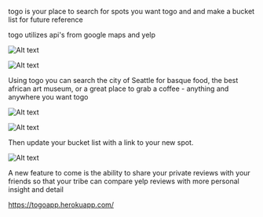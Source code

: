togo is your place to search for spots you want togo and
and make a bucket list for future reference

togo utilizes api's from google maps and yelp

![Alt text](https://cloud.githubusercontent.com/assets/9797122/9048867/4f3d32f2-39f1-11e5-8f59-5a6459e61a68.png?raw=true)

![Alt text](https://cloud.githubusercontent.com/assets/9797122/9048868/520f6176-39f1-11e5-9e4c-fec84ac7bc8c.png?raw=true)

Using togo you can search the city of Seattle for
basque food, the best african art museum, or a great
place to grab a coffee - anything and anywhere you
want togo

![Alt text](https://cloud.githubusercontent.com/assets/9797122/9048873/569c1130-39f1-11e5-9177-b37b10989303.png?raw=true)

![Alt text](https://cloud.githubusercontent.com/assets/9797122/9048871/543a9fec-39f1-11e5-8d4e-e0bc337576ea.png?raw=true)

Then update your bucket list with a link to your new spot.

![Alt text](https://cloud.githubusercontent.com/assets/9797122/9048875/59ad0af0-39f1-11e5-8504-dc4cf5c0e3f6.png?raw=true)

A new feature to come is the ability to share
your private reviews with your friends so that
your tribe can compare yelp reviews with more
personal insight and detail

https://togoapp.herokuapp.com/






